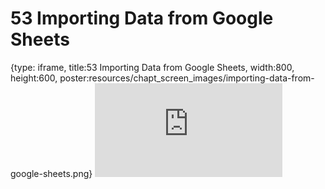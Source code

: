 # 53 Importing Data from Google Sheets
 
{type: iframe, title:53 Importing Data from Google Sheets, width:800, height:600, poster:resources/chapt_screen_images/importing-data-from-google-sheets.png}
![](https://datatrail-jhu.github.io/DataTrail/no_toc/importing-data-from-google-sheets.html)
 

 
